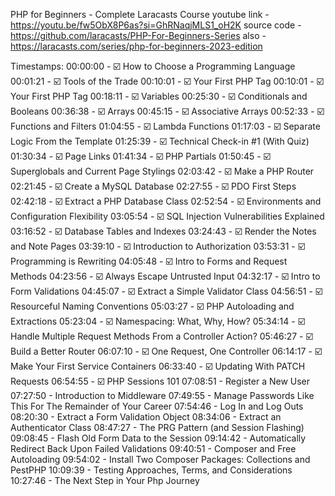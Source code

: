 PHP for Beginners - Complete Laracasts Course
youtube link - https://youtu.be/fw5ObX8P6as?si=GhRNaqjMLS1_oH2K
source code - https://github.com/laracasts/PHP-For-Beginners-Series
also - https://laracasts.com/series/php-for-beginners-2023-edition

Timestamps:
00:00:00 - ☑️ How to Choose a Programming Language
00:01:21 - ☑️ Tools of the Trade
00:10:01 - ☑️ Your First PHP Tag
00:10:01 - ☑️ Your First PHP Tag
00:18:11 - ☑️ Variables
00:25:30 - ☑️ Conditionals and Booleans
00:36:38 - ☑️ Arrays
00:45:15 - ☑️ Associative Arrays
00:52:33 - ☑️ Functions and Filters
01:04:55 - ☑️ Lambda Functions
01:17:03 - ☑️ Separate Logic From the Template
01:25:39 - ☑️ Technical Check-in #1 (With Quiz)
01:30:34 - ☑️ Page Links
01:41:34 - ☑️ PHP Partials
01:50:45 - ☑️ Superglobals and Current Page Stylings
02:03:42 - ☑️ Make a PHP Router
02:21:45 - ☑️ Create a MySQL Database
02:27:55 - ☑️ PDO First Steps
02:42:18 - ☑️ Extract a PHP Database Class
02:52:54 - ☑️ Environments and Configuration Flexibility
03:05:54 - ☑️ SQL Injection Vulnerabilities Explained
03:16:52 - ☑️ Database Tables and Indexes
03:24:43 - ☑️ Render the Notes and Note Pages
03:39:10 - ☑️ Introduction to Authorization
03:53:31 - ☑️ Programming is Rewriting
04:05:48 - ☑️ Intro to Forms and Request Methods
04:23:56 - ☑️ Always Escape Untrusted Input
04:32:17 - ☑️ Intro to Form Validations
04:45:07 - ☑️ Extract a Simple Validator Class
04:56:51 - ☑️ Resourceful Naming Conventions
05:03:27 - ☑️ PHP Autoloading and Extractions
05:23:04 - ☑️ Namespacing: What, Why, How?
05:34:14 - ☑️ Handle Multiple Request Methods From a Controller Action?
05:46:27 - ☑️ Build a Better Router
06:07:10 - ☑️ One Request, One Controller
06:14:17 - ☑️ Make Your First Service Containers
06:33:40 - ☑️ Updating With PATCH Requests
06:54:55 - ☑️ PHP Sessions 101
07:08:51 - Register a New User
07:27:50 - Introduction to Middleware
07:49:55 - Manage Passwords Like This For The Remainder of Your Career
07:54:46 - Log In and Log Outs
08:20:30 - Extract a Form Validation Object
08:34:06 - Extract an Authenticator Class
08:47:27 - The PRG Pattern (and Session Flashing)
09:08:45 - Flash Old Form Data to the Session
09:14:42 - Automatically Redirect Back Upon Failed Validations
09:40:51 - Composer and Free Autoloading
09:54:02 - Install Two Composer Packages: Collections and PestPHP
10:09:39 - Testing Approaches, Terms, and Considerations
10:27:46 - The Next Step in Your Php Journey
